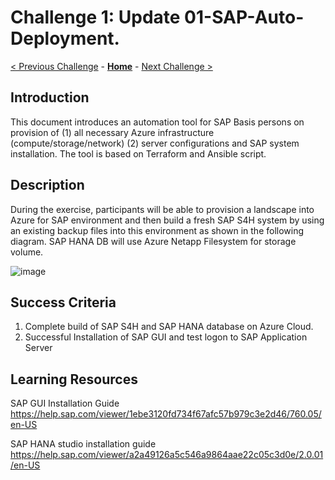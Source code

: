 # Challenge 1: Update 01-SAP-Auto-Deployment.

[< Previous Challenge](./00-prereqs.md) - **[Home](../README.md)** - [Next Challenge >](./02-Azure-Monitor.md)

## Introduction

This document introduces an automation tool for SAP Basis persons on provision of (1) all necessary Azure infrastructure (compute/storage/network) (2) server configurations and SAP system installation. The tool is based on Terraform and Ansible script.

## Description

During the exercise, participants will be able to provision a landscape into Azure for SAP environment and then build a fresh SAP S4H system by using an existing backup files into this environment as shown in the following diagram. SAP HANA DB will use Azure Netapp Filesystem for storage volume. 

![image](https://user-images.githubusercontent.com/73615525/115279764-f99d4080-a0fb-11eb-9e56-d43ee96fe173.png)

## Success Criteria

1.	Complete build of SAP S4H and SAP HANA database on Azure Cloud.
2.	Successful Installation of SAP GUI and test logon to SAP Application Server

## Learning Resources

SAP GUI Installation Guide
https://help.sap.com/viewer/1ebe3120fd734f67afc57b979c3e2d46/760.05/en-US

SAP HANA studio installation guide
https://help.sap.com/viewer/a2a49126a5c546a9864aae22c05c3d0e/2.0.01/en-US

